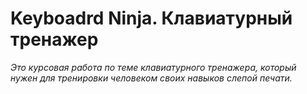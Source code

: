 # Keyboadrd Ninja. Клавиатурный тренажер
*Это курсовая работа по теме клавиатурного тренажера, который нужен для тренировки человеком своих навыков слепой печати.*